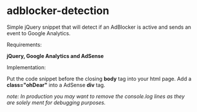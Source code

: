 # adblocker-detection

Simple jQuery snippet that will detect if an AdBlocker is active and sends an event to Google Analytics.

Requirements:

<b>jQuery, Google Analytics and AdSense</b>

Implementation:

Put the code snippet before the closing <b>body</b> tag into your html page.
Add a <b>class="ohDear"</b> into a AdSense <b>div</b> tag.

<i>note: In production you may want to remove the console.log lines as they are solely ment for debugging purposes.</i>
